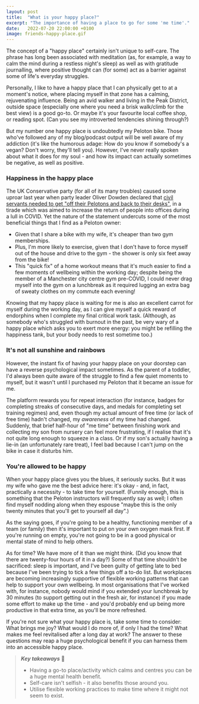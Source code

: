 ```yaml
---
layout: post
title:  "What is your happy place?"
excerpt: "The importance of having a place to go for some 'me time'."
date:   2022-07-20 22:00:00 +0100
image: friends-happy-place.gif
---
```


The concept of a "happy place" certainly isn't unique to self-care. The phrase has long been associated with meditation (as, for example, a way to calm the mind during a restless night's sleep) as well as with gratitude journalling, where positive thought can (for some) act as a barrier against some of life's everyday struggles.

Personally, I like to have a happy place that I can physically get to at a moment's notice, where placing myself in that zone has a calming, rejuvenating influence. Being an avid walker and living in the Peak District, outside space (especially one where you need a brisk walk/climb for the best view) is a good go-to. Or maybe it's your favourite local coffee shop, or reading spot. (Can you see my introverted tendencies shining through?)

But my number one happy place is undoubtedly my Peloton bike. Those who've followed any of my blog/podcast output will be well aware of my addiction (it's like the humorous adage: How do you know if somebody's a vegan? Don't worry, they'll tell you). However, I've never really spoken about what it does for my soul - and how its impact can actually sometimes be negative, as well as positive.

### Happiness in the happy place

The UK Conservative party (for all of its many troubles) caused some uproar last year when party leader Oliver Dowden declared that [civil servants needed to get "off their Pelotons and back to their desks"](https://www.bbc.co.uk/news/uk-politics-58804607), in a tirade which was aimed to increase the return of people into offices during a lull in COVID. Yet the nature of the statement undercuts some of the most beneficial things that I find as a Peloton owner:

* Given that I share a bike with my wife, it's cheaper than two gym memberships.
* Plus, I'm more likely to exercise, given that I don't have to force myself out of the house and drive to the gym - the shower is only six feet away from the bike!
* This "quick fix" of a home workout means that it's much easier to find a few moments of wellbeing within the working day; despite being the member of a Manchester city centre gym pre-COVID, I could never drag myself into the gym on a lunchbreak as it required lugging an extra bag of sweaty clothes on my commute each evening!

Knowing that my happy place is waiting for me is also an excellent carrot for myself during the working day, as I can give myself a quick reward of endorphins when I complete my final critical work task. (Although, as somebody who's struggled with burnout in the past, be very wary of a happy place which asks you to exert more energy: you might be refilling the happiness tank, but your body needs to rest sometime too.)

### It's not all sunshine and rainbows

However, the instant fix of having your happy place on your doorstep can have a reverse psychological impact sometimes. As the parent of a toddler, I'd always been quite aware of the struggle to find a few quiet moments to myself, but it wasn't until I purchased my Peloton that it became an issue for me. 

The platform rewards you for repeat interaction (for instance, badges for completing streaks of consecutive days, and medals for completing set training regimes) and, even though my actual amount of free time (or lack of free time) hadn't changed, my _awareness_ of my time had changed. Suddenly, that brief half-hour of "me time" between finishing work and collecting my son from nursery can feel more frustrating, if I realise that it's not quite long enough to squeeze in a class. Or if my son's actually having a lie-in (an unfortunately rare treat), I feel bad because I can't jump on the bike in case it disturbs him.

### You're allowed to be happy

When your happy place gives you the blues, it seriously sucks. But it was my wife who gave me the best advice here: it's okay - and, in fact, practically a necessity - to take time for yourself. (Funnily enough, this is something that the Peloton instructors will frequently say as well; I often find myself nodding along when they espouse "maybe this is the only twenty minutes that you'll get to yourself all day".)

As the saying goes, if you're going to be a healthy, functioning member of a team (or family) then it's important to put on your own oxygen mask first. If you're running on empty, you're not going to be in a good physical or mental state of mind to help others.

As for time? We have more of it than we might think. (Did you know that there are twenty-four hours of it in a day?) Some of that time shouldn't be sacrificed: sleep is important, and I've been guilty of getting late to bed because I've been trying to tick a few things off a to-do list. But workplaces are becoming increasingly supportive of flexible working patterns that can help to support your own wellbeing. In most organisations that I've worked with, for instance, nobody would mind if you extended your lunchbreak by 30 minutes (to support getting out in the fresh air, for instance) if you made some effort to make up the time - and you'd probably end up being more productive in that extra time, as you'll be more refreshed.

If you're not sure what your happy place is, take some time to consider: What brings me joy? What would I do more of, if only I had the time? What makes me feel revitalised after a long day at work? The answer to these questions may reap a huge psychological benefit if you can harness them into an accessible happy place.

> **_Key takeaways_** 📝  
> * Having a go-to place/activity which calms and centres you can be a huge mental health benefit.
> * Self-care isn't selfish - it also benefits those around you.
> * Utilise flexible working practices to make time where it might not seem to exist.